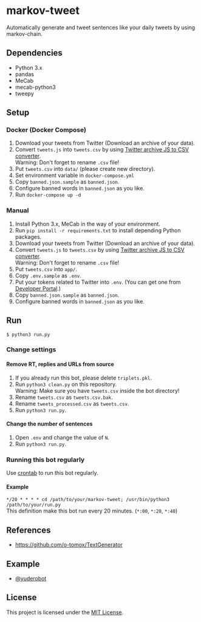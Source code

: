 # markov-tweet
Automatically generate and tweet sentences like your daily tweets by using markov-chain.

## Dependencies
- Python 3.x
- pandas
- MeCab
- mecab-python3
- tweepy

## Setup
### Docker (Docker Compose)
1. Download your tweets from Twitter (Download an archive of your data).
1. Convert `tweets.js` into `tweets.csv` by using [Twitter archive JS to CSV converter](http://tweetjstocsv.glitch.me/).  
Warning: Don't forget to rename `.csv` file!
1. Put `tweets.csv` into `data/` (please create new directory).
1. Set environment variable in `docker-compose.yml`
1. Copy `banned.json.sample` as `banned.json`.
1. Configure banned words in `banned.json` as you like.
1. Run `docker-compose up -d`

### Manual
1. Install Python 3.x, MeCab in the way of your environment.
1. Run `pip install -r requirements.txt` to install depending Python packages.
1. Download your tweets from Twitter (Download an archive of your data).
1. Convert `tweets.js` to `tweets.csv` by using [Twitter archive JS to CSV converter](http://tweetjstocsv.glitch.me/).  
Warning: Don't forget to rename `.csv` file!
1. Put `tweets.csv` into `app/`.
1. Copy `.env.sample` as `.env`.
1. Put your tokens related to Twitter into `.env`. (You can get one from [Developer Portal](https://developer.twitter.com/en/portal/dashboard).)
1. Copy `banned.json.sample` as `banned.json`.
1. Configure banned words in `banned.json` as you like.

## Run
```
$ python3 run.py
```

### Change settings
#### Remove RT, replies and URLs from source
1. If you already run this bot, please delete `triplets.pkl`.
1. Run `python3 clean.py` on this repository.  
   Warning: Make sure you have `tweets.csv` inside the bot directory!
1. Rename `tweets.csv` as `tweets.csv.bak`.
1. Rename `tweets_processed.csv` as `tweets.csv`.
1. Run `python3 run.py`.

#### Change the number of sentences
1. Open `.env` and change the value of `N`.
1. Run `python3 run.py`.


### Running this bot regularly
Use [crontab](https://linuxjm.osdn.jp/html/cron/man5/crontab.5.html) to run this bot regularly.  
#### Example
`*/20 * * * * cd /path/to/your/markov-tweet; /usr/bin/python3 /path/to/your/run.py`  
This definition make this bot run every 20 minutes. (`*:00`, `*:20`, `*:40`)

## References
- https://github.com/o-tomox/TextGenerator

## Example
- [@yuderobot](https://twitter.com/yuderobot)

## License
This project is licensed under the [MIT License](https://opensource.org/licenses/MIT).
